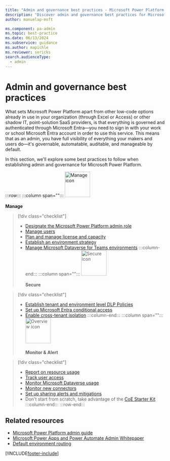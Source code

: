 ```yaml
---
title: "Admin and governance best practices - Microsoft Power Platform | MicrosoftDocs"
description: "Discover admin and governance best practices for Microsoft Power Platform."
author: manuelap-msft

ms.component: pa-admin
ms.topic: best-practice
ms.date: 06/13/2024
ms.subservice: guidance
ms.author: mapichle
ms.reviewer: sericks
search.audienceType: 
  - admin
---
```

# Admin and governance best practices

What sets Microsoft Power Platform apart from other low-code options already in use in your organization (through Excel or Access) or other shadow IT, point-solution SaaS providers, is that everything is governed and authenticated through Microsoft Entra—you need to sign in with your work or school Microsoft Entra account in order to use this service. This means that as an admin, you have full visibility of everything your makers and users do—it's governable, automatable, auditable, and manageable by default.

In this section, we'll explore some best practices to follow when establishing admin and governance for Microsoft Power Platform.

:::row:::
   :::column span="":::
      <img src="media/i_tools.svg" alt="Manage icon" width="80"/><br><br>**Manage** <br /> 

> [!div class="checklist"]
> * [Designate the Microsoft Power Platform admin role](pp-admin.md)
> * [Manage users](../../admin/create-users.md)  
> * [Plan and manage license and capacity](../../admin/capacity-add-on.md)
> * [Establish an environment strategy](../white-papers/environment-strategy.md)
> * [Manage Microsoft Dataverse for Teams environments](teams-environment-strategy.md)
   :::column-end:::
   :::column span="":::
      <img src="media/i_protect.svg" alt="Secure icon" width="80"/><br><br>**Secure**

> [!div class="checklist"]
> * [Establish tenant and environment level DLP Policies](dlp-strategy.md)
> * [Set up Microsoft Entra conditional access](conditional-access.md)
> * [Enable cross-tenant isolation](../../admin/cross-tenant-restrictions.md)
   :::column-end:::
   :::column span="":::
      <img src="media/i_alert.svg" alt="Overview icon" width="80"/><br><br>**Monitor & Alert**

> [!div class="checklist"]
> * [Report on resource usage](resource-usage.md)
> * [Track user access](access-usage.md)
> * [Monitor Microsoft Dataverse usage](cds-usage.md)
> * [Monitor new connectors](new-connectors.md)
> * [Set up sharing alerts and mitigations](sharing-alerts.md)
> * Don't start from scratch, take advantage of the [CoE Starter Kit](../coe/starter-kit.md)
   :::column-end:::
:::row-end:::

## Related resources

- [Microsoft Power Platform admin guide](../../admin/admin-documentation.md)
- [Microsoft Power Apps and Power Automate Admin Whitepaper](https://aka.ms/powerappsadminwhitepaper)
- [Default environment routing](../../admin/default-environment-routing.md)



[!INCLUDE[footer-include](../../includes/footer-banner.md)]
